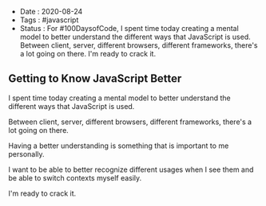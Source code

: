 - Date : 2020-08-24
- Tags : #javascript
- Status : For #100DaysofCode, I spent time today creating a mental model to better understand the different ways that JavaScript is used. Between client, server, different browsers, different frameworks, there's a lot going on there. I'm ready to crack it.

## Getting to Know JavaScript Better

I spent time today creating a mental model to better understand the different ways that JavaScript is used. 

Between client, server, different browsers, different frameworks, there's a lot going on there.

Having a better understanding is something that is important to me personally. 

I want to be able to better recognize different usages when I see them and be able to switch contexts myself easily.

I'm ready to crack it.
